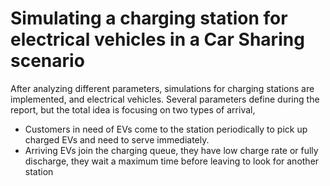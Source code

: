 # Simulating a charging station for electrical vehicles in a Car Sharing scenario
 
After analyzing different parameters, simulations for charging stations are implemented, and electrical vehicles. Several parameters define during the report, but the total idea is focusing on two types of arrival,
+ Customers in need of EVs come to the station periodically to pick up charged EVs and need to serve immediately.
+ Arriving EVs join the charging queue, they have low charge rate or fully discharge, they wait a maximum time before leaving to look for another station
